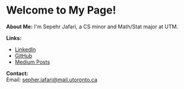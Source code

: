 # Welcome to My Page!

**About Me:** I'm Sepehr Jafari, a CS minor and Math/Stat major at UTM.

**Links:**
- [LinkedIn](https://www.linkedin.com/in/sepehr-jafari-fesharaki/)
- [GitHub](https://github.com/Aeripsen)
- [Medium Posts](https://medium.com/@aeripsen)

**Contact:**  
Email: [sepher.jafari@mail.utoronto.ca](mailto:sepher.jafari@mail.utoronto.ca)
